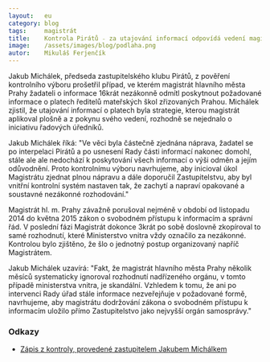 ```yaml
---
layout:   eu
category: blog
tags:     magistrát
title:    Kontrola Pirátů ₋ za utajování informací odpovídá vedení magistrátu
image:    /assets/images/blog/podlaha.png
autor:    Mikuláš Ferjenčík
---
```


Jakub Michálek, předseda zastupitelského klubu Pirátů, z pověření kontrolního výboru prošetřil případ, ve kterém magistrát hlavního města Prahy žadateli o informace 16krát nezákonně odmítl poskytnout požadované informace o platech ředitelů mateřských škol zřizovaných Prahou. Michálek zjistil, že utajování informací o platech byla strategie, kterou magistrát aplikoval plošně a z pokynu svého vedení, rozhodně se nejednalo o iniciativu řadových úředníků. 

Jakub Michálek říká: "Ve věci byla částečně zjednána náprava, žadatel se po interpelaci Pirátů a po usnesení Rady části informací nakonec domohl, stále ale ale nedochází k poskytování všech informací o výši odměn a jejím odůvodnění. Proto kontrolnímu výboru navrhujeme, aby inicioval úkol Magistrátu zjednat plnou nápravu a dále doporučil Zastupitelstvu, aby byl vnitřní kontrolní systém nastaven tak, že zachytí a napraví opakované a soustavné nezákonné rozhodování."

Magistrát hl. m. Prahy závažně porušoval nejméně v období od listopadu 2014 do května 2015 zákon o svobodném přístupu k informacím a správní řád. V poslední fázi Magistrát dokonce 3krát po sobě doslovně zkopíroval to samé rozhodnutí, které Ministerstvo vnitra vždy označilo za nezákonné. Kontrolou bylo zjištěno, že šlo o jednotný postup organizovaný napříč Magistrátem.

Jakub Michálek uzavírá: "Fakt, že magistrát hlavního města Prahy několik měsíců systematicky ignoroval rozhodnutí nadřízeného orgánu, v tomto případě ministerstva vnitra, je skandální. Vzhledem k tomu, že ani po intervenci Rady úřad stále informace nezveřejňuje v požadované formě, navrhujeme, aby magistrátu dodržování zákona o svobodném přístupu k informacím uložilo přímo Zastupitelstvo jako nejvyšší orgán samosprávy." 

### Odkazy

* [Zápis z kontroly, provedené zastupitelem Jakubem Michálkem](https://github.com/pirati-cz/KlubPraha/blob/master/spisy/2015/95-kontrola-infz/7-vysledna-zprava/zapis.pdf)


